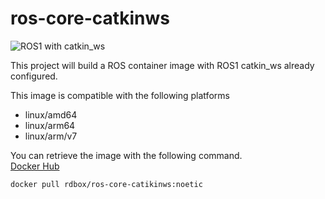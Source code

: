 # ros-core-catkinws

![ROS1 with catkin_ws](https://github.com/rdbox-intec/ros-core-catkinws/workflows/ROS1%20with%20catkin_ws/badge.svg)

This project will build a ROS container image with ROS1 catkin_ws already configured.

This image is compatible with the following platforms

- linux/amd64
- linux/arm64
- linux/arm/v7

You can retrieve the image with the following command.  
[Docker Hub](https://hub.docker.com/r/rdbox/ros-core-catkinws)

```bash
docker pull rdbox/ros-core-catikinws:noetic
```
